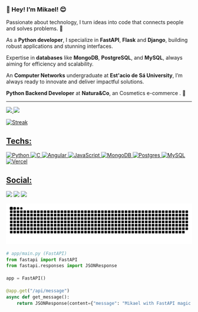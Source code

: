 ### 🌟 Hey! I’m Mikael! 😊  

Passionate about technology, I turn ideas into code that connects people and solves problems. 🚀  

As a **Python developer**, I specialize in **FastAPI**, **Flask** and **Django**, building robust applications and stunning interfaces.  

Expertise in **databases** like **MongoDB**, **PostgreSQL**, and **MySQL**, always aiming for efficiency and scalability.  

An **Computer Networks** undergraduate at **Est'acio de Sá University**, I’m always ready to innovate and deliver impactful solutions.  

**Python Backend Developer** at **Natura&Co**, an Cosmetics e-commerce . 🚀

---


 <div>
  <a href="https://github.com/afrociberdelio">
  <img height="180em" src="https://github-readme-stats.vercel.app/api?username=afrociberdelio&show_icons=true&theme=algolia&include_all_commits=true&count_private=true"/>
  
  <img height="180em" src="https://github-readme-stats.vercel.app/api/top-langs/?username=afrociberdelio&layout=compact&langs_count=7&theme=algolia"/>
</div>

 ![Streak](https://streak-stats.demolab.com/?user=afrociberdelio&theme=algolia)

 ## Techs:
    
![Python](https://img.shields.io/badge/Python-3776AB?style=for-the-badge&logo=python&logoColor=white)
![C](https://img.shields.io/badge/C-00599C?style=plastic&logo=c&logoColor=white)
![Angular](https://img.shields.io/badge/Angular-DD0031?style=for-the-badge&logo=angular&logoColor=white)
![JavaScript](https://img.shields.io/badge/javascript-%23323330.svg?style=for-the-badge&logo=javascript&logoColor=%23F7DF1E)
![MongoDB](https://img.shields.io/badge/MongoDB-%234ea94b.svg?style=for-the-badge&logo=mongodb&logoColor=white)
![Postgres](https://img.shields.io/badge/postgres-%23316192.svg?style=for-the-badge&logo=postgresql&logoColor=white)
![MySQL](https://img.shields.io/badge/mysql-%2300f.svg?style=for-the-badge&logo=mysql&logoColor=white)
![Vercel](https://img.shields.io/badge/vercel-%23000000.svg?style=for-the-badge&logo=vercel&logoColor=white)
    
 ## Social:
   
  <a href="https://www.instagram.com/afrociberdelio/" target="_blank"><img src="https://img.shields.io/badge/-Instagram-%23E4405F?style=for-the-badge&logo=instagram&logoColor=white" target="_blank"></a>
   <a href = "mailto:contato@mikaelsouza.com"><img src="https://img.shields.io/badge/-Gmail-%23333?style=for-the-badge&logo=gmail&logoColor=white" target="_blank"></a>
  <a href="https://www.linkedin.com/in/mikaeldevs/" target="_blank"><img src="https://img.shields.io/badge/-LinkedIn-%230077B5?style=for-the-badge&logo=linkedin&logoColor=white" target="_blank"></a>
 

<picture>
  <source
    media="(prefers-color-scheme: dark)"
    srcset="https://raw.githubusercontent.com/platane/snk/output/github-contribution-grid-snake-dark.svg"
  />
  <source
    media="(prefers-color-scheme: light)"
    srcset="https://raw.githubusercontent.com/platane/snk/output/github-contribution-grid-snake.svg"
  />
  <img
    alt="github contribution grid snake animation"
    src="https://raw.githubusercontent.com/platane/snk/output/github-contribution-grid-snake.svg"
  />
</picture>
 
    
```python
# app/main.py (FastAPI)
from fastapi import FastAPI
from fastapi.responses import JSONResponse

app = FastAPI()

@app.get("/api/message")
async def get_message():
    return JSONResponse(content={"message": "Mikael with FastAPI magic!"})

```
